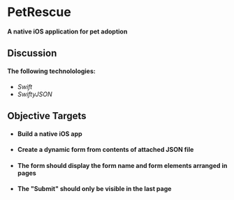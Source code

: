 # PetRescue

**A native iOS application for pet adoption**

## Discussion
#### The following technolologies:
*  *Swift*
*  *SwiftyJSON*

## Objective Targets
* #### Build a native iOS app
* #### Create a dynamic form from contents of  attached JSON file 
* #### The form should display the form name and form elements arranged in pages
* #### The "Submit" should only be visible in the last page

